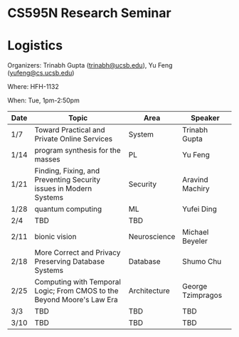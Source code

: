 # CS595N Research Seminar

# Logistics
Organizers: Trinabh Gupta (trinabh@ucsb.edu), Yu Feng (yufeng@cs.ucsb.edu)

Where: HFH-1132

When: Tue, 1pm-2:50pm


| Date  | Topic                                         | Area | Speaker |
|-------|-----------------------------------------------|--------|------|
| 1/7  | Toward Practical and Private Online Services   |   System   |  Trinabh Gupta    |
| 1/14  | program synthesis for the masses         |  PL      |  Yu Feng    |   
| 1/21  |Finding, Fixing, and Preventing Security issues in Modern Systems              |  Security      |  Aravind Machiry    |   
| 1/28  | quantum computing       |  ML     |   Yufei Ding   |    
| 2/4 | TBD                   |  TBD    |      |    
| 2/11 | bionic vision                    |  Neuroscience | Michael Beyeler    | 
| 2/18 | More Correct and Privacy Preserving Database Systems |  Database  |   Shumo Chu   |   
| 2/25 | Computing with Temporal Logic; From CMOS to the Beyond Moore's Law Era              | Architecture        |   George Tzimpragos   |    
| 3/3 | TBD            |   TBD     |   TBD   |   
| 3/10 | TBD                         | TBD       |  TBD    |   

